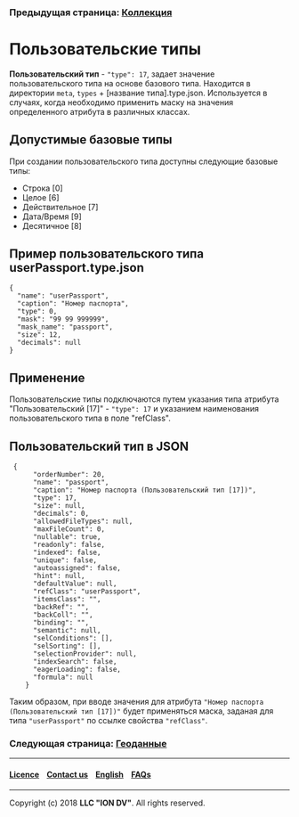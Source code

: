 ### Предыдущая страница: [Коллекция](/docs/ru/2_system_description/metadata_structure/meta_class/type_collection14.md)

# Пользовательские типы

**Пользовательский тип** - `"type": 17`, задает значение пользовательского типа на основе базового типа. Находится в директории `meta`, `types` + [название типа].type.json. Используется в случаях, когда необходимо применить маску на значения определенного атрибута в различных классах.

## Допустимые базовые типы

При создании пользовательского типа доступны следующие базовые типы:

* Строка [0]
* Целое [6]
* Действительное [7]
* Дата/Время [9]
* Десятичное [8]

## Пример пользовательского типа userPassport.type.json
```
{
  "name": "userPassport",
  "caption": "Номер паспорта",
  "type": 0,
  "mask": "99 99 999999",
  "mask_name": "passport",
  "size": 12,
  "decimals": null
}
```


## Применение

Пользовательские типы подключаются путем указания типа атрибута "Пользовательский [17]" - `"type": 17` и указанием наименования пользовательского типа в поле "refClass". 

## Пользовательский тип в JSON

```
 {
      "orderNumber": 20,
      "name": "passport",
      "caption": "Номер паспорта (Пользовательский тип [17])",
      "type": 17,
      "size": null,
      "decimals": 0,
      "allowedFileTypes": null,
      "maxFileCount": 0,
      "nullable": true,
      "readonly": false,
      "indexed": false,
      "unique": false,
      "autoassigned": false,
      "hint": null,
      "defaultValue": null,
      "refClass": "userPassport",
      "itemsClass": "",
      "backRef": "",
      "backColl": "",
      "binding": "",
      "semantic": null,
      "selConditions": [],
      "selSorting": [],
      "selectionProvider": null,
      "indexSearch": false,
      "eagerLoading": false,
      "formula": null
    }
```

Таким образом, при вводе значения для атрибута `"Номер паспорта (Пользовательский тип [17])"` будет применяться маска, заданая для типа `"userPassport"` по ссылке свойства `"refClass"`. 


### Следующая страница: [Геоданные](/docs/ru/2_system_description/metadata_structure/meta_class/type_geodata100.md)
--------------------------------------------------------------------------  


 #### [Licence](/LICENCE.md) &ensp;  [Contact us](https://iondv.com) &ensp;  [English](/docs/en/2_system_description/metadata_structure/meta_class/type_user17.md)   &ensp; [FAQs](/faqs.md)          



--------------------------------------------------------------------------  

Copyright (c) 2018 **LLC "ION DV"**.
All rights reserved. 